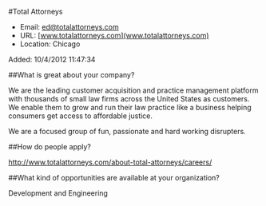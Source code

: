 
#Total Attorneys

* Email: [ed@totalattorneys.com](mailto:ed@totalattorneys.com)
* URL: [www.totalattorneys.com](www.totalattorneys.com)
* Location: Chicago

Added: 10/4/2012 11:47:34

##What is great about your company?

We are the leading customer acquisition and practice management platform with thousands of small law firms across the United States as customers. We enable them to grow and run their law practice like a business helping consumers get access to affordable justice.



We are a focused group of fun, passionate and hard working disrupters. 

##How do people apply?

http://www.totalattorneys.com/about-total-attorneys/careers/

##What kind of opportunities are available at your organization?

Development and Engineering 

    